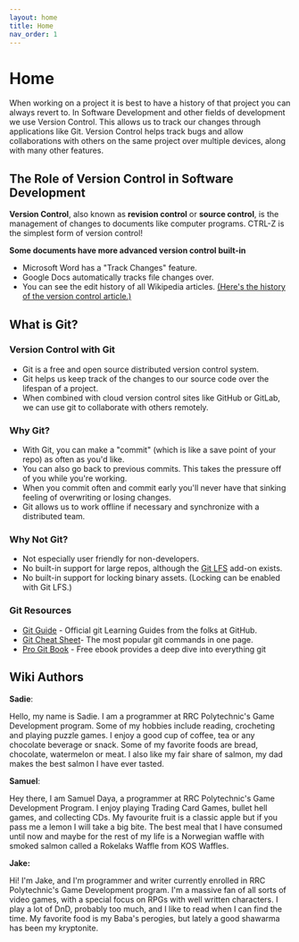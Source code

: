 ```yaml
---
layout: home
title: Home
nav_order: 1
---
```


# Home

When working on a project it is best to have a history of that project you can always revert to. In Software Development and other fields of development we use Version Control. This allows us to track our changes through applications like Git. Version Control helps track bugs and allow collaborations with others on the same project over multiple devices, along with many other features. 

## The Role of Version Control in Software Development    

**Version Control**, also known as **revision control** or **source control**, is the management of changes to documents like computer programs. CTRL-Z is the simplest form of version control!

**Some documents have more advanced version control built-in** 
- Microsoft Word has a "Track Changes" feature.
- Google Docs automatically tracks file changes over.
- You can see the edit history of all Wikipedia articles. [(Here's the history of the version control article.)](https://en.wikipedia.org/w/index.php?title=Version_control&action=history)


## What is Git?
### Version Control with Git 
- Git is a free and open source distributed version control system.
- Git helps us keep track of the changes to our source code over the lifespan of a project.
- When combined with cloud version control sites like GitHub or GitLab, we can use git to collaborate with others remotely.


### Why Git?
- With Git, you can make a "commit" (which is like a save point of your repo) as often as you'd like. 
- You can also go back to previous commits. This takes the pressure off of you while you're working. 
- When you commit often and commit early you'll never have that sinking feeling of overwriting or losing changes. 
- Git allows us to work offline if necessary and synchronize with a distributed team.

### Why Not Git?
- Not especially user friendly for non-developers.
- No built-in support for large repos, although the [Git LFS](https://git-lfs.com/) add-on exists.
- No built-in support for locking binary assets. (Locking can be enabled with Git LFS.)

### Git Resources 
- [Git Guide](https://github.com/git-guides) - Official git Learning Guides from the folks at GitHub.
- [Git Cheat Sheet](https://training.github.com/downloads/github-git-cheat-sheet/)- The most popular git commands in one page.
- [Pro Git Book](http://git-scm.com/book) - Free ebook provides a deep dive into everything git


## Wiki Authors

**Sadie**:

Hello, my name is Sadie. I am a programmer at RRC Polytechnic's Game Development program. Some of my hobbies include reading, crocheting and playing puzzle games. I enjoy a good cup of coffee, tea or any chocolate beverage or snack. Some of my favorite foods are bread, chocolate, watermelon or meat. I also like my fair share of salmon, my dad makes the best salmon I have ever tasted.


**Samuel**:

Hey there, I am Samuel Daya, a programmer at RRC Polytechnic's Game Development Program. I enjoy playing Trading Card Games, bullet hell games, and collecting CDs. My favourite fruit is a classic apple but if you pass me a lemon I will take a big bite. The best meal that I have consumed until now and maybe for the rest of my life is a Norwegian waffle with smoked salmon called a Rokelaks Waffle from KOS Waffles.


**Jake:**

Hi! I'm Jake, and I'm programmer and writer currently enrolled in RRC Polytechnic's Game Development program. I'm a massive fan of all sorts of video games, with a special focus on RPGs with well written characters. I play a lot of DnD, probably too much, and I like to read when I can find the time. My favorite food is my Baba's perogies, but lately a good shawarma has been my kryptonite.

